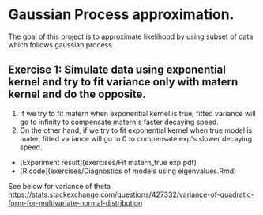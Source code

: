 # Gaussian Process approximation.

The goal of this project is to approximate likelihood by using subset of data which follows gaussian process.

## Exercise 1: Simulate data using exponential kernel and try to fit variance only with matern kernel and do the opposite.
  1. If we try to fit matern when exponential kernel is true, fitted variance will go to infinity to compensate matern's faster decaying speed.
  2. On the other hand, if we try to fit exponential kernel when true model is mater, fitted variance will go to 0 to compensate exp's slower decaying speed.

  - [Experiment result](exercises/Fit matern_true exp.pdf)
  - [R code](exercises/Diagnostics of models using eigenvalues.Rmd)
 




See below for variance of theta
https://stats.stackexchange.com/questions/427332/variance-of-quadratic-form-for-multivariate-normal-distribution
